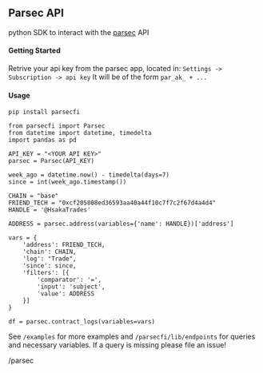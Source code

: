 
## Parsec API
python SDK to interact with the [parsec](https://parsec.finance) API

#### Getting Started
Retrive your api key from the parsec app, located in:
`Settings -> Subscription -> api key`
It will be of the form `par_ak_ + ...`

#### Usage
```
pip install parsecfi
```

```
from parsecfi import Parsec
from datetime import datetime, timedelta
import pandas as pd

API_KEY = "<YOUR API KEY>"
parsec = Parsec(API_KEY)

week_ago = datetime.now() - timedelta(days=7)
since = int(week_ago.timestamp())

CHAIN = "base"
FRIEND_TECH = "0xcf205808ed36593aa40a44f10c7f7c2f67d4a4d4"
HANDLE = '@HsakaTrades'

ADDRESS = parsec.address(variables={'name': HANDLE})['address']

vars = {
	'address': FRIEND_TECH,
	'chain': CHAIN,
	'log': "Trade",
	'since': since,
    'filters': [{
        'comparator': '=',
        'input': 'subject',
        'value': ADDRESS
    }]
}

df = parsec.contract_logs(variables=vars)
```

See `/examples` for more examples and `/parsecfi/lib/endpoints` for queries and necessary variables. If a query is missing please file an issue!

/parsec
